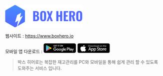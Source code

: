 ![github pages](_images/bi.svg)

웹사이트 : https://www.boxhero.io

모바일 앱 다운로드 : 
[![github pages](_images/googleplay.png)](http://play.google.com/store/apps/details?id=com.bgpworks.boxhero)
[![github pages](_images/appstore.png)](http://itunes.apple.com/app/id1325512157)

> 박스 히어로는 복잡한 재고관리를 PC와 모바일을 통해 쉽게 관리 할 수 있도록 도와주는 서비스 입니다.
